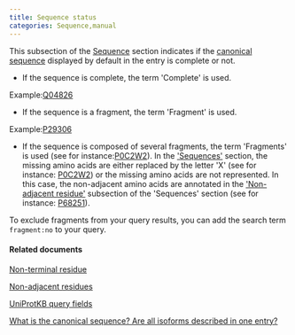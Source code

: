 ```yaml
---
title: Sequence status
categories: Sequence,manual
---
```


This subsection of the [Sequence](http://www.uniprot.org/help/sequences%5Fsection) section indicates if the [canonical sequence](http://www.uniprot.org/help/canonical%5Fand%5Fisoforms) displayed by default in the entry is complete or not.

- If the sequence is complete, the term 'Complete' is used.



Example:[Q04826](http://www.uniprot.org/uniprot/Q04826#sequences)

- If the sequence is a fragment, the term 'Fragment' is used.



Example:[P29306](http://www.uniprot.org/uniprot/P29306#sequences)

- If the sequence is composed of several fragments, the term 'Fragments' is used (see for instance:[P0C2W2](http://www.uniprot.org/uniprot/P0C2W2#sequences)). In the ['Sequences'](http://www.uniprot.org/manual/sequences) section, the missing amino acids are either replaced by the letter 'X' (see for instance: [P0C2W2](http://www.uniprot.org/uniprot/P0C2W2#sequences)) or the missing amino acids are not represented. In this case, the non-adjacent amino acids are annotated in the ['Non-adjacent residue'](http://www.uniprot.org/manual/non%5Fcons) subsection of the 'Sequences' section (see for instance: [P68251](http://www.uniprot.org/uniprot/P68251#sequences)).

To exclude fragments from your query results, you can add the search term `fragment:no` to your query.

#### Related documents

[Non-terminal residue](http://www.uniprot.org/manual/non%5Fter)

[Non-adjacent residues](http://www.uniprot.org/manual/non%5Fcons)

[UniProtKB query fields](http://www.uniprot.org/help/query%2Dfields)

[What is the canonical sequence? Are all isoforms described in one entry?](http://www.uniprot.org/help/canonical%5Fand%5Fisoforms)